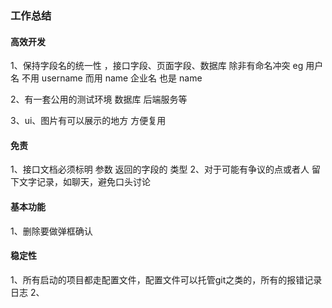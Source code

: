 ### 工作总结

#### 高效开发
1、保持字段名的统一性 ，接口字段、页面字段、数据库 除非有命名冲突
eg 用户名 不用 username 而用 name
   企业名 也是 name

2、有一套公用的测试环境 数据库 后端服务等

3、ui、图片有可以展示的地方 方便复用

#### 免责
1、接口文档必须标明 参数 返回的字段的 类型
2、对于可能有争议的点或者人 留下文字记录，如聊天，避免口头讨论

#### 基本功能
1、删除要做弹框确认

#### 稳定性
1、所有启动的项目都走配置文件，配置文件可以托管git之类的，所有的报错记录日志
2、

